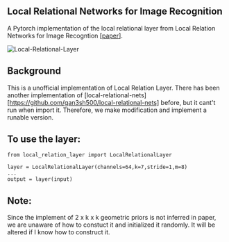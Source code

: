 ## Local Relational Networks for Image Recognition
A Pytorch implementation of the local relational layer from Local Relation Networks for Image Recogntion [[paper](https://arxiv.org/pdf/1904.11491.pdf)]. 


![Local-Relational-Layer](loca_relation_layer.PNG)

## Background
This is a unofficial implementation of Local Relation Layer. 
There has been another implementation of [local-relational-nets][https://github.com/gan3sh500/local-relational-nets] before, but it cant't run when import it.
Therefore, we make modification and implement a runable version.


## To use the layer:
```
from local_relation_layer import LocalRelationalLayer

layer = LocalRelationalLayer(channels=64,k=7,stride=1,m=8)
...
output = layer(input)
```

## Note:
Since the implement of 2 x k x k geometric priors is not inferred in paper, we are unaware of how to constuct it and initialized it randomly.
It will be altered if I know how to construct it.